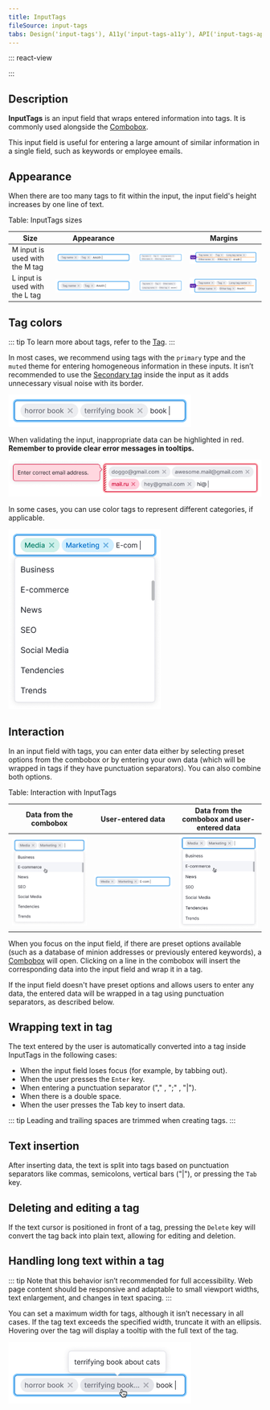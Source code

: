 ```yaml
---
title: InputTags
fileSource: input-tags
tabs: Design('input-tags'), A11y('input-tags-a11y'), API('input-tags-api'), Example('input-tags-code'), Changelog('input-tags-changelog')
---
```


::: react-view

<script lang="tsx">
import React from 'react';
import InputTags from 'intergalactic/input-tags';
import PlaygroundGeneration from '@components/PlaygroundGeneration';

import CheckM from 'intergalactic/icon/Check/m';

const SIZES = ['m', 'l'];
const STATES = ['normal', 'invalid', 'valid'];

const Preview = (preview) => {
  const { bool, select, radio } = preview('InputTags');
  const { bool: boolTag, text: textTag } = preview('InputTags.Tag');

  const size = radio({
    key: 'size',
    defaultValue: 'm',
    label: 'Size',
    options: SIZES,
  });

  const state = select({
    key: 'state',
    defaultValue: 'normal',
    label: 'State',
    options: STATES.map((value) => ({
      name: value,
      value,
    })),
  });

  const disabled = bool({
    key: 'disabled',
    defaultValue: false,
    label: 'Disabled',
  });

  const readOnly = bool({
    key: 'readOnly',
    defaultValue: false,
    label: 'Read-only',
  });

  const tagText = textTag({
    key: 'tag',
    defaultValue: 'Tag 1',
    label: 'Text',
  });

  const circleTag = boolTag({
    key: 'circle',
    defaultValue: false,
    label: 'Circle',
  });

  const closeTag = boolTag({
    key: 'closable',
    defaultValue: false,
    label: 'Close',
  });

  const editableTag = boolTag({
    key: 'editable',
    defaultValue: false,
    label: 'Editable',
  });

  const beforeIconMap = {
    l: <CheckM />,
    m: <CheckM />,
  };

  const before = boolTag({
    key: 'before',
    defaultValue: false,
    label: 'Addon',
  });

  return (
    <InputTags size={size} state={state}>
      {tagText.length ? (
        <InputTags.Tag tabIndex={0} editable={editableTag}>
          {circleTag && <InputTags.Tag.Circle style={{ background: '#2595e4' }} />}
          {before && <InputTags.Tag.Addon>{beforeIconMap[size]}</InputTags.Tag.Addon>}
          <InputTags.Tag.Text>{tagText}</InputTags.Tag.Text>
          {closeTag && <InputTags.Tag.Close />}
        </InputTags.Tag>
      ) : null}
      <InputTags.Value disabled={disabled} readOnly={readOnly} />
    </InputTags>
  );
};

const App = PlaygroundGeneration(Preview);
</script>

:::

## Description

**InputTags** is an input field that wraps entered information into tags. It is commonly used alongside the [Combobox](/components/auto-suggest/auto-suggest).

This input field is useful for entering a large amount of similar information in a single field, such as keywords or employee emails.

## Appearance

When there are too many tags to fit within the input, the input field's height increases by one line of text.

Table: InputTags sizes

| Size     | Appearance      |                 | Margins        |
| -------- | --------------- | --------------- | -------------- |
| M input is used with the M tag | ![](static/m-size.png) | ![](static/m-size-2.png) | ![](static/m-paddings-2.png) |
| L input is used with the L tag | ![](static/l-size.png) | ![](static/l-size-2.png) | ![](static/l-paddings-2.png) |

## Tag colors

::: tip
To learn more about tags, refer to the [Tag](/components/tag/tag).
:::

In most cases, we recommend using tags with the `primary` type and the `muted` theme for entering homogeneous information in these inputs. It isn’t recommended to use the [Secondary tag](/components/tag/tag) inside the input as it adds unnecessary visual noise with its border.

![](static/default-tag.png)

When validating the input, inappropriate data can be highlighted in red. **Remember to provide clear error messages in tooltips.**

![](static/validation.png)

In some cases, you can use color tags to represent different categories, if applicable.

![](static/color-tag.png)

## Interaction

In an input field with tags, you can enter data either by selecting preset options from the combobox or by entering your own data (which will be wrapped in tags if they have punctuation separators). You can also combine both options.

Table: Interaction with InputTags

| Data from the combobox    | User-entered data   | Data from the combobox and user-entered data    |
| ------------------------- | ------------------- | ------------------------ |
| ![](static/input-tag1.png) | ![](static/input-tag2.png) | ![](static/input-tag3.png) |

When you focus on the input field, if there are preset options available (such as a database of minion addresses or previously entered keywords), a [Combobox](/components/auto-suggest/auto-suggest) will open. Clicking on a line in the combobox will insert the corresponding data into the input field and wrap it in a tag.

If the input field doesn't have preset options and allows users to enter any data, the entered data will be wrapped in a tag using punctuation separators, as described below.

## Wrapping text in tag

The text entered by the user is automatically converted into a tag inside InputTags in the following cases:

- When the input field loses focus (for example, by tabbing out).
- When the user presses the `Enter` key.
- When entering a punctuation separator ("," , ";" , "|").
- When there is a double space.
- When the user presses the Tab key to insert data.

::: tip
Leading and trailing spaces are trimmed when creating tags.
:::

## Text insertion

After inserting data, the text is split into tags based on punctuation separators like commas, semicolons, vertical bars ("|"), or pressing the `Tab` key.

## Deleting and editing a tag

If the text cursor is positioned in front of a tag, pressing the `Delete` key will convert the tag back into plain text, allowing for editing and deletion.

## Handling long text within a tag

::: tip
Note that this behavior isn’t recommended for full accessibility. Web page content should be responsive and adaptable to small viewport widths, text enlargement, and changes in text spacing.
:::

You can set a maximum width for tags, although it isn’t necessary in all cases. If the tag text exceeds the specified width, truncate it with an ellipsis. Hovering over the tag will display a tooltip with the full text of the tag.

![](static/ellipsis.png)

